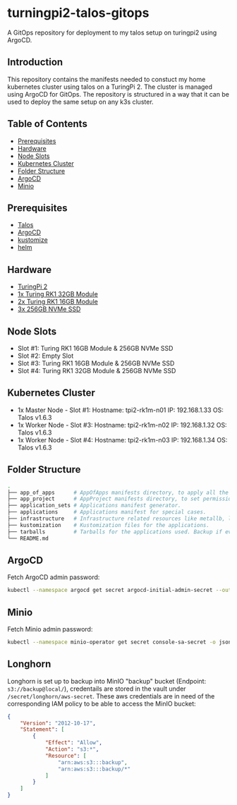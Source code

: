 # turningpi2-talos-gitops
A GitOps repository for deployment to my talos setup on turingpi2 using ArgoCD.

## Introduction
This repository contains the manifests needed to constuct my home kubernetes cluster using talos on a TuringPi 2. The cluster is managed using ArgoCD for GitOps. The repository is structured in a way that it can be used to deploy the same setup on any k3s cluster.

## Table of Contents
- [Prerequisites](#prerequisites)
- [Hardware](#hardware)
- [Node Slots](#node-slots)
- [Kubernetes Cluster](#kubernetes-cluster)
- [Folder Structure](#folder-structure)
- [ArgoCD](#argocd)
- [Minio](#minio)

## Prerequisites
- [Talos](https://talos.dev/)
- [ArgoCD](https://argoproj.github.io/argo-cd/)
- [kustomize](https://kustomize.io/)
- [helm](https://helm.sh/)

## Hardware
- [TuringPi 2](https://turingpi.com/turing-pi-2/)
- [1x Turing RK1 32GB Module](https://turingpi.com/turing-rk1/)
- [2x Turing RK1 16GB Module](https://turingpi.com/turing-rk1/)
- [3x 256GB NVMe SSD](https://www.amazon.com/SanDisk-256GB-Internal-SDSSDA-256G-G26/dp/B07YFGQK2L/)

## Node Slots
- Slot #1: Turing RK1 16GB Module & 256GB NVMe SSD
- Slot #2: Empty Slot
- Slot #3: Turing RK1 16GB Module & 256GB NVMe SSD
- Slot #4: Turing RK1 32GB Module & 256GB NVMe SSD

## Kubernetes Cluster
- 1x Master Node - Slot #1:
  Hostname: tpi2-rk1m-n01
  IP:       192.168.1.33
  OS:       Talos v1.6.3
- 1x Worker Node - Slot #3:
  Hostname: tpi2-rk1m-n02
  IP:       192.168.1.32
  OS:       Talos v1.6.3
- 1x Worker Node - Slot #4:
  Hostname: tpi2-rk1m-n03
  IP:       192.168.1.34
  OS:       Talos v1.6.3

## Folder Structure
```bash
.
├── app_of_apps      # AppOfApps manifests directory, to apply all the applications manifest it finds. 
├── app_project      # AppProject manifests directory, to set permissions and roles per project.
├── application_sets # Applications manifest generator.
├── applications     # Applications manifest for special cases.
├── infrastructure   # Infrastructure related resources like metallb, longhorn, etc.
├── kustomization    # Kustomization files for the applications.
├── tarballs         # Tarballs for the applications used. Backup if ever needed.
└── README.md
```

## ArgoCD
Fetch ArgoCD admin password:
```bash
kubectl --namespace argocd get secret argocd-initial-admin-secret --output jsonpath="{.data.password}" | base64 -decode | pbcopy
```

## Minio
Fetch Minio admin password:
```bash
kubectl --namespace minio-operator get secret console-sa-secret -o jsonpath="{.data.token}" | base64 --decode | pbcopy
```

## Longhorn
Longhorn is set up to backup into MinIO "backup" bucket (Endpoint: `s3://backup@local/`), credentails are stored in the vault under `/secret/longhorn/aws-secret`.
These aws credentials are in need of the corresponding IAM policy to be able to access the MinIO bucket:
```json
{
    "Version": "2012-10-17",
    "Statement": [
        {
            "Effect": "Allow",
            "Action": "s3:*",
            "Resource": [
                "arn:aws:s3:::backup",
                "arn:aws:s3:::backup/*"
            ]
        }
    ]
}
```


